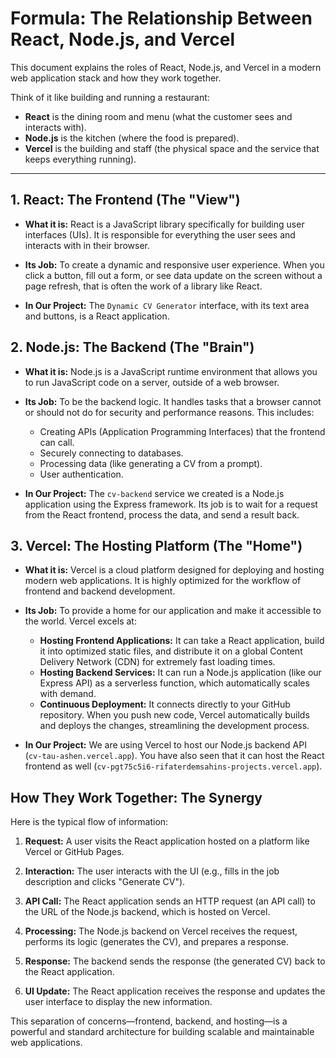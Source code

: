 # Formula: The Relationship Between React, Node.js, and Vercel

This document explains the roles of React, Node.js, and Vercel in a modern web application stack and how they work together.

Think of it like building and running a restaurant:

*   **React** is the dining room and menu (what the customer sees and interacts with).
*   **Node.js** is the kitchen (where the food is prepared).
*   **Vercel** is the building and staff (the physical space and the service that keeps everything running).

---

## 1. React: The Frontend (The "View")

*   **What it is:** React is a JavaScript library specifically for building user interfaces (UIs). It is responsible for everything the user sees and interacts with in their browser.

*   **Its Job:** To create a dynamic and responsive user experience. When you click a button, fill out a form, or see data update on the screen without a page refresh, that is often the work of a library like React.

*   **In Our Project:** The `Dynamic CV Generator` interface, with its text area and buttons, is a React application.

## 2. Node.js: The Backend (The "Brain")

*   **What it is:** Node.js is a JavaScript runtime environment that allows you to run JavaScript code on a server, outside of a web browser.

*   **Its Job:** To be the backend logic. It handles tasks that a browser cannot or should not do for security and performance reasons. This includes:
    *   Creating APIs (Application Programming Interfaces) that the frontend can call.
    *   Securely connecting to databases.
    *   Processing data (like generating a CV from a prompt).
    *   User authentication.

*   **In Our Project:** The `cv-backend` service we created is a Node.js application using the Express framework. Its job is to wait for a request from the React frontend, process the data, and send a result back.

## 3. Vercel: The Hosting Platform (The "Home")

*   **What it is:** Vercel is a cloud platform designed for deploying and hosting modern web applications. It is highly optimized for the workflow of frontend and backend development.

*   **Its Job:** To provide a home for our application and make it accessible to the world. Vercel excels at:
    *   **Hosting Frontend Applications:** It can take a React application, build it into optimized static files, and distribute it on a global Content Delivery Network (CDN) for extremely fast loading times.
    *   **Hosting Backend Services:** It can run a Node.js application (like our Express API) as a serverless function, which automatically scales with demand.
    *   **Continuous Deployment:** It connects directly to your GitHub repository. When you push new code, Vercel automatically builds and deploys the changes, streamlining the development process.

*   **In Our Project:** We are using Vercel to host our Node.js backend API (`cv-tau-ashen.vercel.app`). You have also seen that it can host the React frontend as well (`cv-pgt75c5i6-rifaterdemsahins-projects.vercel.app`).

## How They Work Together: The Synergy

Here is the typical flow of information:

1.  **Request:** A user visits the React application hosted on a platform like Vercel or GitHub Pages.

2.  **Interaction:** The user interacts with the UI (e.g., fills in the job description and clicks "Generate CV").

3.  **API Call:** The React application sends an HTTP request (an API call) to the URL of the Node.js backend, which is hosted on Vercel.

4.  **Processing:** The Node.js backend on Vercel receives the request, performs its logic (generates the CV), and prepares a response.

5.  **Response:** The backend sends the response (the generated CV) back to the React application.

6.  **UI Update:** The React application receives the response and updates the user interface to display the new information.

This separation of concerns—frontend, backend, and hosting—is a powerful and standard architecture for building scalable and maintainable web applications.
